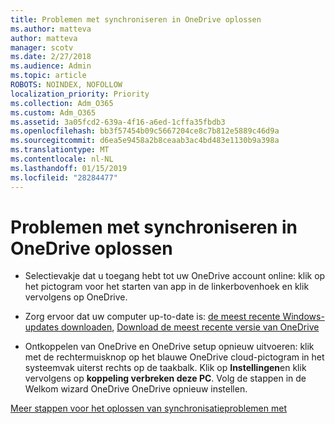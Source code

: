 ```yaml
---
title: Problemen met synchroniseren in OneDrive oplossen
ms.author: matteva
author: matteva
manager: scotv
ms.date: 2/27/2018
ms.audience: Admin
ms.topic: article
ROBOTS: NOINDEX, NOFOLLOW
localization_priority: Priority
ms.collection: Adm_O365
ms.custom: Adm_O365
ms.assetid: 3a05fcd2-639a-4f16-a6ed-1cffa35fbdb3
ms.openlocfilehash: bb3f57454b09c5667204ce8c7b812e5889c46d9a
ms.sourcegitcommit: d6ea5e9458a2b8ceaab3ac4bd483e1130b9a398a
ms.translationtype: MT
ms.contentlocale: nl-NL
ms.lasthandoff: 01/15/2019
ms.locfileid: "28284477"
---
```

# <a name="fix-onedrive-sync-problems"></a>Problemen met synchroniseren in OneDrive oplossen

- Selectievakje dat u toegang hebt tot uw OneDrive account online: klik op het pictogram voor het starten van app in de linkerbovenhoek en klik vervolgens op OneDrive.
    
- Zorg ervoor dat uw computer up-to-date is: [de meest recente Windows-updates downloaden](http://go.microsoft.com/fwlink/p/?LinkId=825773), [Download de meest recente versie van OneDrive](https://go.microsoft.com/fwlink/p/?linkid=844652)
    
- Ontkoppelen van OneDrive en OneDrive setup opnieuw uitvoeren: klik met de rechtermuisknop op het blauwe OneDrive cloud-pictogram in het systeemvak uiterst rechts op de taakbalk. Klik op **Instellingen**en klik vervolgens op **koppeling verbreken deze PC**. Volg de stappen in de Welkom wizard OneDrive OneDrive opnieuw instellen.
    
[Meer stappen voor het oplossen van synchronisatieproblemen met](https://go.microsoft.com/fwlink/?linkid=866431)
  

